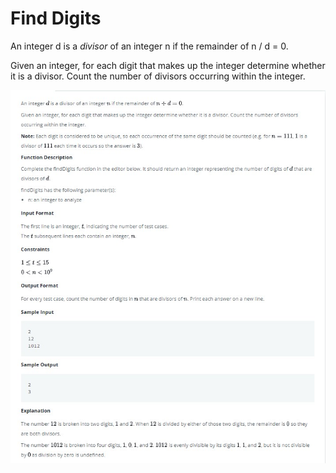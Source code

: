 # Find Digits

An integer d is a *divisor* of an integer n if the remainder of n / d = 0.

Given an integer, for each digit that makes up the integer determine whether it is a divisor. Count the number of divisors occurring within the integer.

<kbd>![Problem.jpg](./Problem.jpg)</kbd>

